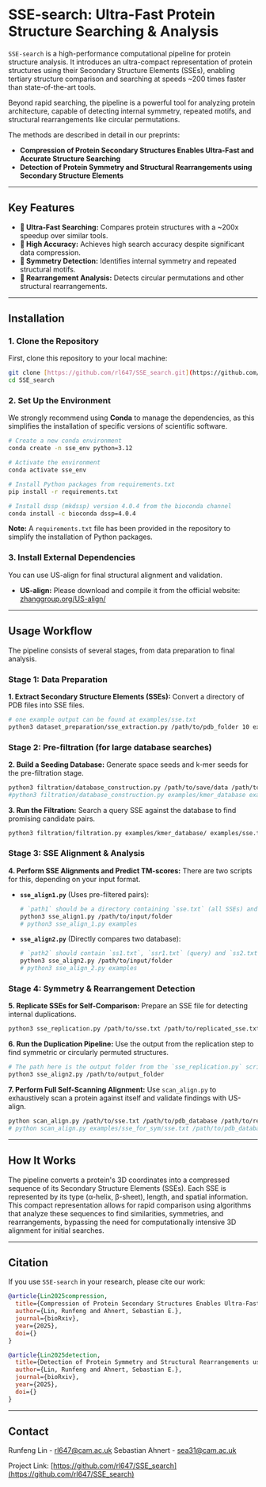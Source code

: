 # SSE-search: Ultra-Fast Protein Structure Searching & Analysis

`SSE-search` is a high-performance computational pipeline for protein structure analysis. It introduces an ultra-compact representation of protein structures using their Secondary Structure Elements (SSEs), enabling tertiary structure comparison and searching at speeds ~200 times faster than state-of-the-art tools.

Beyond rapid searching, the pipeline is a powerful tool for analyzing protein architecture, capable of detecting internal symmetry, repeated motifs, and structural rearrangements like circular permutations.

The methods are described in detail in our preprints:
* **Compression of Protein Secondary Structures Enables Ultra-Fast and Accurate Structure Searching**
* **Detection of Protein Symmetry and Structural Rearrangements using Secondary Structure Elements**



---

## Key Features

* **🚀 Ultra-Fast Searching:** Compares protein structures with a ~200x speedup over similar tools.
* **🎯 High Accuracy:** Achieves high search accuracy despite significant data compression.
* **🧬 Symmetry Detection:** Identifies internal symmetry and repeated structural motifs.
* **🔄 Rearrangement Analysis:** Detects circular permutations and other structural rearrangements.

---

## Installation

### 1. Clone the Repository
First, clone this repository to your local machine:
```bash
git clone [https://github.com/rl647/SSE_search.git](https://github.com/rl647/SSE_search.git)
cd SSE_search
```

### 2. Set Up the Environment

We strongly recommend using **Conda** to manage the dependencies, as this simplifies the installation of specific versions of scientific software.

```bash
# Create a new conda environment
conda create -n sse_env python=3.12

# Activate the environment
conda activate sse_env

# Install Python packages from requirements.txt
pip install -r requirements.txt

# Install dssp (mkdssp) version 4.0.4 from the bioconda channel
conda install -c bioconda dssp=4.0.4
```
**Note:** A `requirements.txt` file has been provided in the repository to simplify the installation of Python packages.

### 3. Install External Dependencies

You can use US-align for final structural alignment and validation.
* **US-align:** Please download and compile it from the official website: [zhanggroup.org/US-align/](https://zhanggroup.org/US-align/)

---

## Usage Workflow

The pipeline consists of several stages, from data preparation to final analysis.

### Stage 1: Data Preparation

**1. Extract Secondary Structure Elements (SSEs):**
Convert a directory of PDB files into SSE files.
```bash
# one example output can be found at examples/sse.txt
python3 dataset_preparation/sse_extraction.py /path/to/pdb_folder 10 examples/sse.txt
```

### Stage 2: Pre-filtration (for large database searches)

**2. Build a Seeding Database:**
Generate space seeds and k-mer seeds for the pre-filtration stage.
```bash
python3 filtration/database_construction.py /path/to/save/data /path/to/sse_files
#python3 filtration/database_construction.py examples/kmer_database examples/sse.txt
```

**3. Run the Filtration:**
Search a query SSE against the database to find promising candidate pairs.
```bash
python3 filtration/filtration.py examples/kmer_database/ examples/sse.txt examples/sp.txt --workers 20
```

### Stage 3: SSE Alignment & Analysis

**4. Perform SSE Alignments and Predict TM-scores:**
There are two scripts for this, depending on your input format.
* **`sse_align1.py`** (Uses pre-filtered pairs):
    ```bash
    # `path1` should be a directory containing `sse.txt` (all SSEs) and `sp.txt` (candidate pairs from filtration).
    python3 sse_align1.py /path/to/input/folder
    # python3 sse_align_1.py examples
    ```
* **`sse_align2.py`** (Directly compares two database):
    ```bash
    # `path2` should contain `ss1.txt`, `ssr1.txt` (query) and `ss2.txt`, `ssr2.txt` (target).
    python3 sse_align2.py /path/to/input/folder
    # python3 sse_align_2.py examples
    ```

### Stage 4: Symmetry & Rearrangement Detection

**5. Replicate SSEs for Self-Comparison:**
Prepare an SSE file for detecting internal duplications.
```bash
python3 sse_replication.py /path/to/sse.txt /path/to/replicated_sse.txt /path/to/output_folder
```

**6. Run the Duplication Pipeline:**
Use the output from the replication step to find symmetric or circularly permuted structures.
```bash
# The path here is the output folder from the `sse_replication.py` script.
python3 sse_align2.py /path/to/output_folder
```

**7. Perform Full Self-Scanning Alignment:**
Use `scan_align.py` to exhaustively scan a protein against itself and validate findings with US-align.
```bash
python scan_align.py /path/to/sse.txt /path/to/pdb_database /path/to/results_folder --us_align_path /path/to/US-align
# python scan_align.py examples/sse_for_sym/sse.txt /path/to/pdb_database examples/symm_canner --us_align_path /path/to/US-align # the pdb_database is not provided here but you can easily get them from the rcsb database
```
---

## How It Works

The pipeline converts a protein's 3D coordinates into a compressed sequence of its Secondary Structure Elements (SSEs). Each SSE is represented by its type (α-helix, β-sheet), length, and spatial information. This compact representation allows for rapid comparison using algorithms that analyze these sequences to find similarities, symmetries, and rearrangements, bypassing the need for computationally intensive 3D alignment for initial searches.

---

## Citation

If you use `SSE-search` in your research, please cite our work:

```bibtex
@article{Lin2025compression,
  title={Compression of Protein Secondary Structures Enables Ultra-Fast and Accurate Structure Searching},
  author={Lin, Runfeng and Ahnert, Sebastian E.},
  journal={bioRxiv},
  year={2025},
  doi={}
}

@article{Lin2025detection,
  title={Detection of Protein Symmetry and Structural Rearrangements using Secondary Structure Elements},
  author={Lin, Runfeng and Ahnert, Sebastian E.},
  journal={bioRxiv},
  year={2025},
  doi={}
}
```

---

## Contact

Runfeng Lin - [rl647@cam.ac.uk](mailto:rl647@cam.ac.uk)
Sebastian Ahnert - [sea31@cam.ac.uk](mailto:sea31@cam.ac.uk)

Project Link: [https://github.com/rl647/SSE_search](https://github.com/rl647/SSE_search)
